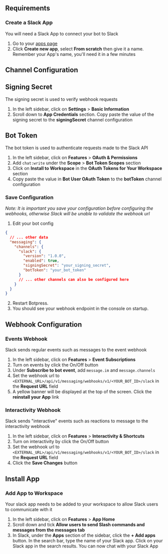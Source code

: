 ## Requirements

### Create a Slack App

You will need a Slack App to connect your bot to Slack

1. Go to your [apps page](https://api.slack.com/apps)
1. Click **Create new app**, select **From scratch** then give it a name. Remember your App's name, you'll need it in a few minutes

## Channel Configuration

## Signing Secret

The signing secret is used to verify webhook requests

1. In the left sidebar, click on **Settings** > **Basic Information**
2. Scroll down to **App Credentials** section. Copy paste the value of the signing secret to the **signingSecret** channel configuration

## Bot Token

The bot token is used to authenticate requests made to the Slack API

1. In the left sidebar, click on **Features** > **OAuth & Permissions**
1. Add `chat:write` under the **Scope** > **Bot Token Scopes** section
1. Click on **Install to Workspace** in the **OAuth Tokens for Your Workspace** section
1. Copy paste the value in **Bot User OAuth Token** to the **botToken** channel configuration

### Save Configuration

_Note: It is important you save your configuration before configuring the webhooks, otherwise Slack will be unable to validate the webhook url_

1. Edit your bot config

```json
{
  // ... other data
  "messaging": {
    "channels": {
      "slack": {
        "version": "1.0.0",
        "enabled": true,
        "signingSecret": "your_signing_secret",
        "botToken": "your_bot_token"
      }
      // ... other channels can also be configured here
    }
  }
}
```

2. Restart Botpress.
3. You should see your webhook endpoint in the console on startup.

## Webhook Configuration

### Events Webhook

Slack sends regular events such as messages to the event webhook

1. In the left sidebar, click on **Features** > **Event Subscriptions**
1. Turn on events by click the On/Off button
1. Under **Subscribe to bot event**, add `message.im` and `message.channels`
1. Set the webhook url to `<EXTERNAL_URL>/api/v1/messaging/webhooks/v1/<YOUR_BOT_ID>/slack` in the **Request URL** field
1. A yellow banner will be displayed at the top of the screen. Click the **reinstall your App** link

### Interactivity Webhook

Slack sends "interactive" events such as reactions to message to the interactivity webhook

1. In the left sidebar, click on **Features** > **Interactivity & Shortcuts**
1. Turn on interactivity by click the On/Off button
1. Set the webhook url to `<EXTERNAL_URL>/api/v1/messaging/webhooks/v1/<YOUR_BOT_ID>/slack` in the **Request URL** field
1. Click the **Save Changes** button

## Install App

### Add App to Workspace

Your slack app needs to be added to your workspace to allow Slack users to communicate with it

1. In the left sidebar, click on **Features** > **App Home**
1. Scroll down and tick **Allow users to send Slash commands and messages from the messages tab**
1. In Slack, under the **Apps** section of the sidebar, click the **+ Add apps** button. In the search bar, type the name of your Slack app. Click on your Slack app in the search results. You can now chat with your Slack App
